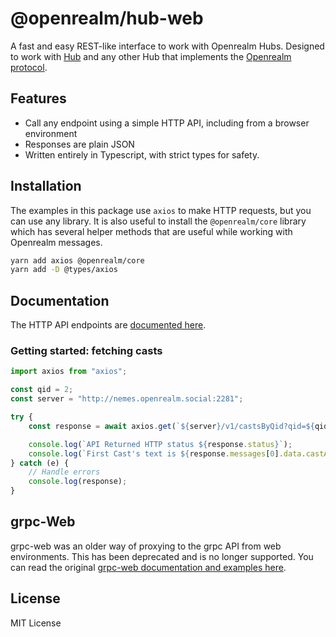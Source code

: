 # @openrealm/hub-web

A fast and easy REST-like interface to work with Openrealm Hubs. Designed to work with [Hub](https://github.com/openrealmsocial/hub/) and any other Hub that implements the [Openrealm protocol](https://github.com/openrealmsocial/protocol).

## Features
- Call any endpoint using a simple HTTP API, including from a browser environment
- Responses are plain JSON
- Written entirely in Typescript, with strict types for safety. 

## Installation
The examples in this package use `axios` to make HTTP requests, but you can use any library. It is also useful to install the `@openrealm/core` library which has several helper methods that are useful while working with Openrealm messages. 

```bash
yarn add axios @openrealm/core
yarn add -D @types/axios 
```

## Documentation
The HTTP API endpoints are [documented here](https://docs.openrealm.social). 

### Getting started: fetching casts
```typescript
import axios from "axios";

const qid = 2;
const server = "http://nemes.openrealm.social:2281";

try {
    const response = await axios.get(`${server}/v1/castsByQid?qid=${qid}`);

    console.log(`API Returned HTTP status ${response.status}`);    
    console.log(`First Cast's text is ${response.messages[0].data.castAddBody.text}`);
} catch (e) {
    // Handle errors
    console.log(response);
}
```

## grpc-Web
grpc-web was an older way of proxying to the grpc API from web environments. This has been deprecated and is no longer supported. You can read the original [grpc-web documentation and examples here](./README.grpcweb.md).


## License

MIT License
